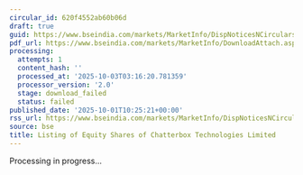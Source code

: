 ```yaml
---
circular_id: 620f4552ab60b06d
draft: true
guid: https://www.bseindia.com/markets/MarketInfo/DispNoticesNCirculars.aspx?Noticeid={113A65E0-3B9C-488C-94FA-CB1306EC4997}&noticeno=20251001-25&dt=10/01/2025&icount=25&totcount=83&flag=0
pdf_url: https://www.bseindia.com/markets/MarketInfo/DownloadAttach.aspx?id=20251001-25&attachedId=
processing:
  attempts: 1
  content_hash: ''
  processed_at: '2025-10-03T03:16:20.781359'
  processor_version: '2.0'
  stage: download_failed
  status: failed
published_date: '2025-10-01T10:25:21+00:00'
rss_url: https://www.bseindia.com/markets/MarketInfo/DispNoticesNCirculars.aspx?Noticeid={113A65E0-3B9C-488C-94FA-CB1306EC4997}&noticeno=20251001-25&dt=10/01/2025&icount=25&totcount=83&flag=0
source: bse
title: Listing of Equity Shares of Chatterbox Technologies Limited
---
```


Processing in progress...